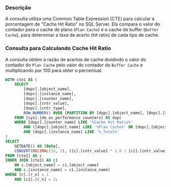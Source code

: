 ### Descrição
A consulta utiliza uma Common Table Expression (CTE) para calcular a porcentagem de "Cache Hit Ratio" no SQL Server. Ela compara o valor do contador para o cache de plano (`Plan Cache`) e o cache de buffer (`Buffer Cache`), para determinar a taxa de acerto (hit ratio) de cada tipo de cache.

### Consulta para Calculando Cache Hit Ratio
A consulta obtém a razão de acertos de cache dividindo o valor do contador do `Plan Cache` pelo valor do contador do `Buffer Cache` e multiplicando por 100 para obter o percentual.

```sql
WITH cte1 AS (
    SELECT 
        [dopc].[object_name],
        [dopc].[instance_name],
        [dopc].[counter_name],
        [dopc].[cntr_value],
        [dopc].[cntr_type],
        ROW_NUMBER() OVER (PARTITION BY [dopc].[object_name], [dopc].[instance_name] ORDER BY [dopc].[counter_name]) AS r_n
    FROM [sys].[dm_os_performance_counters] AS dopc
    WHERE [dopc].[counter_name] LIKE '%Cache Hit Ratio%'
        AND ([dopc].[object_name] LIKE '%Plan Cache%' OR [dopc].[object_name] LIKE '%Buffer Cache%')
        AND [dopc].[instance_name] LIKE '%_Total%'
)
SELECT
    GETDATE() AS [Data],
    CONVERT(DECIMAL(16, 2), ([c].[cntr_value] * 1.0 / [c1].[cntr_value]) * 100.0) AS [hit_pct]
FROM [cte1] AS c
INNER JOIN [cte1] AS c1
    ON c.[object_name] = c1.[object_name]
    AND c.[instance_name] = c1.[instance_name]
WHERE [c].[r_n] = 1
    AND [c1].[r_n] = 2;
```